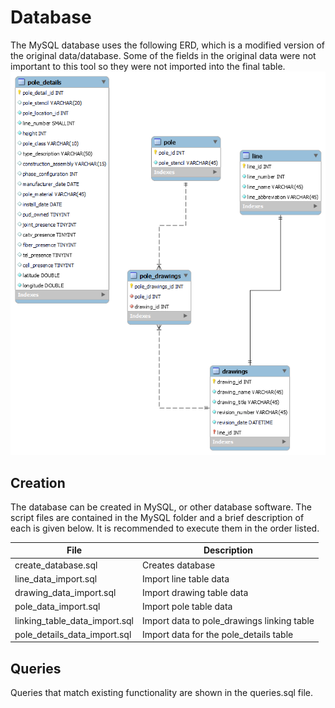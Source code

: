 # Database

The MySQL database uses the following ERD, which is a modified version of the original data/database. Some of the fields in the original data were not important to this tool so they were not imported into the final table. 
![database_img](../../mySQL/ERD.png 'database_img')

## Creation
The database can be created in MySQL, or other database software. The script files are contained in the MySQL folder and a brief description of each is given below. It is recommended to execute them in the order listed.

File | Description |
--- | --- |
create_database.sql | Creates database
line_data_import.sql | Import line table data
drawing_data_import.sql | Import drawing table data
pole_data_import.sql | Import pole table data
linking_table_data_import.sql | Import data to pole_drawings linking table
pole_details_data_import.sql | Import data for the pole_details table

## Queries
Queries that match existing functionality are shown in the queries.sql file.